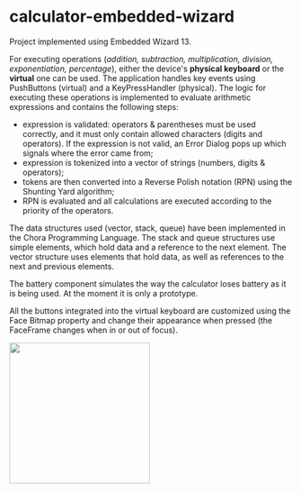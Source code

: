 # calculator-embedded-wizard
Project implemented using Embedded Wizard 13. 

For executing operations (*addition, subtraction, multiplication, division, exponentiation, percentage*), either the device's **physical keyboard** or the **virtual** one can be used. The application handles key events using PushButtons (virtual) and a KeyPressHandler (physical). The logic for executing these operations is implemented to evaluate arithmetic expressions and contains the following steps:
- expression is validated: operators & parentheses must be used correctly, and it must only contain allowed characters (digits and operators). If the expression is not valid, an Error Dialog pops up which signals where the error came from; 
- expression is tokenized into a vector of strings (numbers, digits & operators);
- tokens are then converted into a Reverse Polish notation (RPN) using the Shunting Yard algorithm;
- RPN is evaluated and all calculations are executed according to the priority of the operators.

The data structures used (vector, stack, queue) have been implemented in the Chora Programming Language. The stack and queue structures use simple elements, which hold data and a reference to the next element. The vector structure uses elements that hold data, as well as references to the next and previous elements.

The battery component simulates the way the calculator loses battery as it is being used. At the moment it is only a prototype.

All the buttons integrated into the virtual keyboard are customized using the Face Bitmap property and change their appearance when pressed (the FaceFrame changes when in or out of focus). 

<img align="center" width="250" src="https://github.com/user-attachments/assets/aa00e15a-6d89-4d20-b35d-d58f3440b9ed">




